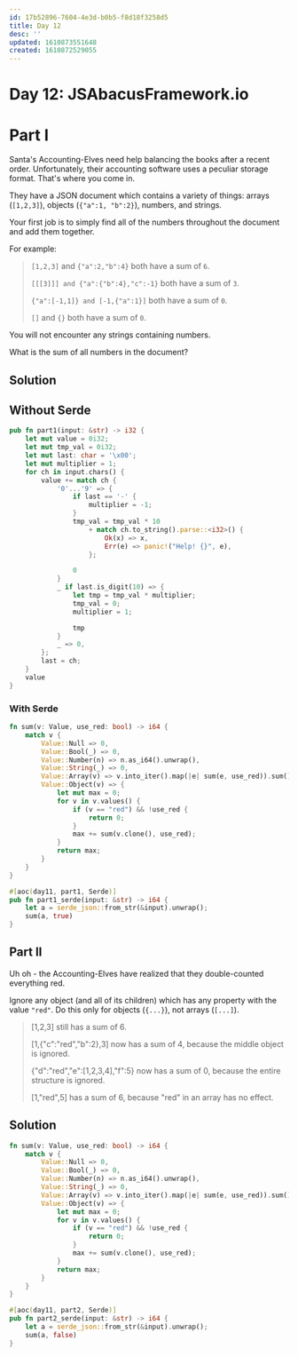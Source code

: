 ```yaml
---
id: 17b52896-7604-4e3d-b0b5-f8d18f3258d5
title: Day 12
desc: ''
updated: 1610873551648
created: 1610872529055
---
```


# Day 12: JSAbacusFramework.io

# Part I

Santa's Accounting-Elves need help balancing the books after a recent order. Unfortunately, their accounting software uses a peculiar storage format. That's where you come in.

They have a JSON document which contains a variety of things: arrays (`[1,2,3]`), objects (`{"a":1, "b":2}`), numbers, and strings.

 Your first job is to simply find all of the numbers throughout the document and add them together.

For example:

>`[1,2,3]` and `{"a":2,"b":4}` both have a sum of `6`.
>
>`[[[3]]] and {"a":{"b":4},"c":-1}` both have a sum of `3`.
>
>`{"a":[-1,1]} and [-1,{"a":1}]` both have a sum of `0`.
>
>`[]` and `{}` both have a sum of `0`.

You will not encounter any strings containing numbers.

What is the sum of all numbers in the document?

## Solution

## Without Serde

```rust
pub fn part1(input: &str) -> i32 {
    let mut value = 0i32;
    let mut tmp_val = 0i32;
    let mut last: char = '\x00';
    let mut multiplier = 1;
    for ch in input.chars() {
        value += match ch {
            '0'...'9' => {
                if last == '-' {
                    multiplier = -1;
                }
                tmp_val = tmp_val * 10
                    + match ch.to_string().parse::<i32>() {
                        Ok(x) => x,
                        Err(e) => panic!("Help! {}", e),
                    };

                0
            }
            _ if last.is_digit(10) => {
                let tmp = tmp_val * multiplier;
                tmp_val = 0;
                multiplier = 1;

                tmp
            }
            _ => 0,
        };
        last = ch;
    }
    value
}
```

### With Serde

```rust
fn sum(v: Value, use_red: bool) -> i64 {
    match v {
        Value::Null => 0,
        Value::Bool(_) => 0,
        Value::Number(n) => n.as_i64().unwrap(),
        Value::String(_) => 0,
        Value::Array(v) => v.into_iter().map(|e| sum(e, use_red)).sum(),
        Value::Object(v) => {
            let mut max = 0;
            for v in v.values() {
                if (v == "red") && !use_red {
                    return 0;
                }
                max += sum(v.clone(), use_red);
            }
            return max;
        }
    }
}

#[aoc(day11, part1, Serde)]
pub fn part1_serde(input: &str) -> i64 {
    let a = serde_json::from_str(&input).unwrap();
    sum(a, true)
}

```

## Part II

Uh oh - the Accounting-Elves have realized that they double-counted everything red.

Ignore any object (and all of its children) which has any property with the value `"red"`. Do this only for objects (`{...}`), not arrays (`[...]`).

> [1,2,3] still has a sum of 6.
>
> [1,{"c":"red","b":2},3] now has a sum of 4, because the middle object is ignored.
>
> {"d":"red","e":[1,2,3,4],"f":5} now has a sum of 0, because the entire structure is ignored.
>
> [1,"red",5] has a sum of 6, because "red" in an array has no effect.


## Solution

```rust
fn sum(v: Value, use_red: bool) -> i64 {
    match v {
        Value::Null => 0,
        Value::Bool(_) => 0,
        Value::Number(n) => n.as_i64().unwrap(),
        Value::String(_) => 0,
        Value::Array(v) => v.into_iter().map(|e| sum(e, use_red)).sum(),
        Value::Object(v) => {
            let mut max = 0;
            for v in v.values() {
                if (v == "red") && !use_red {
                    return 0;
                }
                max += sum(v.clone(), use_red);
            }
            return max;
        }
    }
}

#[aoc(day11, part2, Serde)]
pub fn part2_serde(input: &str) -> i64 {
    let a = serde_json::from_str(&input).unwrap();
    sum(a, false)
}
```